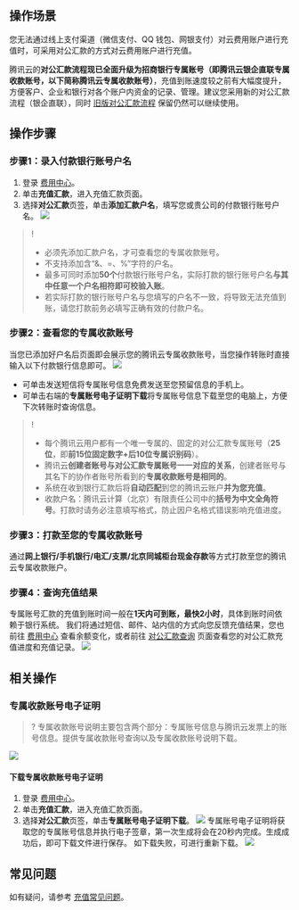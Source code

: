 ## 操作场景

您无法通过线上支付渠道（微信支付、QQ 钱包、网银支付）对云费用账户进行充值时，可采用对公汇款的方式对云费用账户进行充值。

腾讯云的**对公汇款流程现已全面升级为招商银行专属账号（即腾讯云银企直联专属收款账号，以下简称腾讯云专属收款账号）**，充值到账速度较之前有大幅度提升，方便客户、企业和银行对各个账户内资金的记录、管理。建议您采用新的对公汇款流程（银企直联），同时 [旧版对公汇款流程](https://cloud.tencent.com/document/product/555/72293) 保留仍然可以继续使用。


## 操作步骤

### 步骤1：录入付款银行账号户名

1. 登录 [费用中心](https://console.cloud.tencent.com/expense)。
2. 单击**充值汇款**，进入充值汇款页面。
3. 选择**对公汇款**页签，单击**添加汇款户名**，填写您或贵公司的付款银行账号户名。
![](https://qcloudimg.tencent-cloud.cn/raw/352b1c06017fb5a437720eaef054b772.png)
>!
> - 必须先添加汇款户名，才可查看您的专属收款账号。
> - 不支持添加含“&、=、%”字符的户名。
> - 最多可同时添加**50个**付款银行账号户名，实际打款的银行账号户名**与其中任意一个户名相符即可校验入账**。
> - 若实际打款的银行账号户名与您填写的户名不一致，将导致无法充值到账，请您打款前务必填写正确有效的付款户名。
> 


### 步骤2：查看您的专属收款账号

当您已添加好户名后页面即会展示您的腾讯云专属收款账号，当您操作转账时直接输入以下付款银行信息即可。
![](https://qcloudimg.tencent-cloud.cn/raw/4ef3d3f561abfe53dd056d37cc3eb2a6.png)
- 可单击发送短信将专属账号信息免费发送至您预留信息的手机上。
- 可单击右端的**专属账号电子证明下载**将专属账号信息下载至您的电脑上，方便下次转账时查询信息。

>! 
> - 每个腾讯云用户都有一个唯一专属的、固定的对公汇款专属账号（**25位**，即**前15位固定数字+后10位专属识别码**）。
> - 腾讯云**创建者账号与对公汇款专属账号一一对应的关系**，创建者账号与其名下的协作者账号所看到的**专属收款账号是相同的**。
> - 系统在收到银行汇款后将**自动匹配**到您的腾讯云账户**并为您充值**。
> - 收款户名：腾讯云计算（北京）有限责任公司中的**括号为中文全角符号**。打款时请务必注意填写格式，防止因户名格式错误影响充值进度。
> 

### 步骤3：打款至您的专属收款账号

通过**网上银行/手机银行/电汇/支票/北京同城柜台现金存款**等方式打款至您的腾讯云专属收款账户。


### 步骤4：查询充值结果

专属账号汇款的充值到账时间一般在**1天内可到账，最快2小时**，具体到账时间依赖于银行系统。
我们将通过短信、邮件、站内信的方式向您反馈充值结果，您也前往 [费用中心](https://console.cloud.tencent.com/expense/overview) 查看余额变化，或者前往 [对公汇款查询](https://console.cloud.tencent.com/expense/rechargeoffline) 页面查看您的对公汇款充值进度和充值记录。
![](https://qcloudimg.tencent-cloud.cn/raw/10a64fdef196216cb6f98434ce556dbc.png)

## 相关操作

### 专属收款账号电子证明

>? 专属收款账号说明主要包含两个部分：专属账号信息与腾讯云发票上的账号信息。提供专属收款账号查询以及专属收款账号说明下载。
>
![](https://main.qcloudimg.com/raw/4454b77cf0c2acef89f57dc807e76117.png)

#### 下载专属收款账号电子证明

1. 登录 [费用中心](https://console.cloud.tencent.com/expense)。
2. 单击**充值汇款**，进入充值汇款页面。
3. 选择**对公汇款**页签，单击**专属账号电子证明下载**。
![](https://qcloudimg.tencent-cloud.cn/raw/5e21c232a7df1221f4abfffa61cdf1b1.png)
专属账号电子证明将获取您的专属账号信息并执行电子签章，第一次生成将会在20秒内完成。生成成功后，即可下载文件进行保存。
如下载失败，可进行重新下载。
![](https://qcloudimg.tencent-cloud.cn/raw/ff865aa2fb267ec19b2fac4ea3e2c2b0.png)

## 常见问题

如有疑问，请参考 [充值常见问题](https://cloud.tencent.com/document/product/555/7444)。



